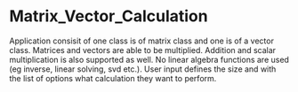 # Matrix_Vector_Calculation

Application consisit of one class is of matrix class and one is of a vector class. 
Matrices and vectors are able to be multiplied. 
Addition and scalar multiplication is also supported as well. 
No linear algebra functions are used (eg inverse, linear solving, svd etc.).
User input defines the size and with the list of options what calculation they want to perform.
